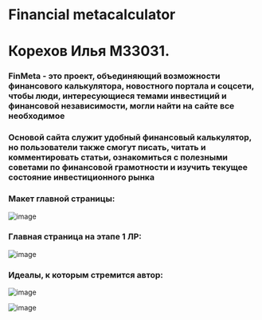 # Financial metacalculator

# Корехов Илья М33031.
### FinMeta - это проект, объединяющий возможности финансового калькулятора, новостного портала и соцсети, чтобы люди, интересующиеся темами инвестиций и финансовой независимости, могли найти на сайте все необходимое

### Основой сайта служит удобный финансовый калькулятор, но пользователи также смогут писать, читать и комментировать статьи, ознакомиться с полезными советами по финансовой грамотности и изучить текущее состояние инвестиционного рынка

### Макет главной страницы:
![image](https://user-images.githubusercontent.com/79146846/193525259-aec3d6f3-b0a5-407f-ac3f-e156e5e66412.png)

### Главная страница на этапе 1 ЛР:
![image](https://user-images.githubusercontent.com/79146846/201644548-917cddc4-6b22-4cb3-bf71-61b3e43cfaf5.png)

### Идеалы, к которым стремится автор:

![image](https://user-images.githubusercontent.com/79146846/201644660-37ccc94e-f271-4b07-bb54-1855cb7d6b06.png)

![image](https://user-images.githubusercontent.com/79146846/201644726-35f5b5ef-0554-489a-a27b-a772bf03f635.png)

